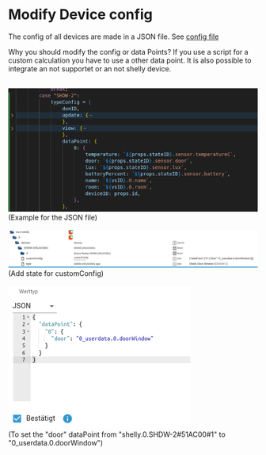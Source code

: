 # Modify Device config

The config of all devices are made in a JSON file. See <a href="../src-widgets/src/components/DeviceConfig.jsx">config file</a>

<p>
Why you should modify the config or data Points? If you use a script for a custom calculation you have to use a other data point. It is also possible to integrate an not supportet or an not shelly device. </p>
<br/>
<img src="images/ModifyDeviceConfig0.png"/><br/>(Example for the JSON file)<br/><br/>
<img src="images/ModifyDeviceConfig1.png"/><br/>(Add state for customConfig)<br/><br/>
<img src="images/ModifyDeviceConfig2.png"/><br/>(To set the "door" dataPoint from "shelly.0.SHDW-2#51AC00#1" to "0_userdata.0.doorWindow")<br/><br/>
